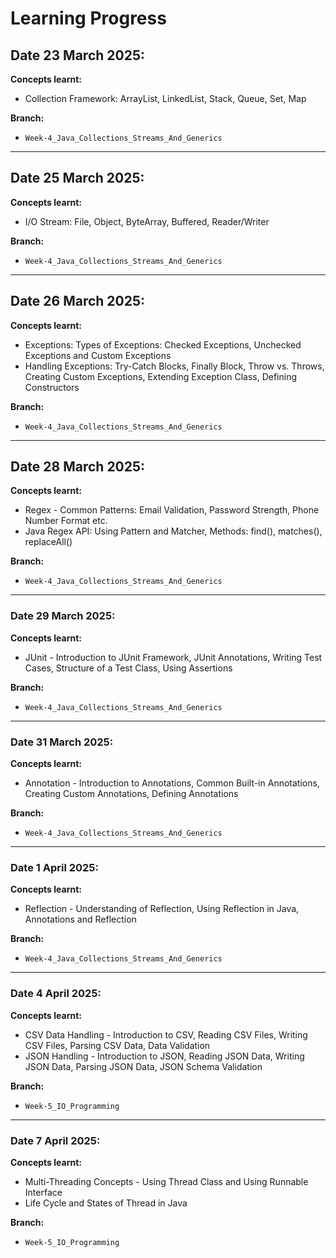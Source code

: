 # Learning Progress

## Date 23 March 2025:
**Concepts learnt:**
- Collection Framework: ArrayList, LinkedList, Stack, Queue, Set, Map

**Branch:**
- `Week-4_Java_Collections_Streams_And_Generics`

---

## Date 25 March 2025:
**Concepts learnt:**
- I/O Stream: File, Object, ByteArray, Buffered, Reader/Writer

**Branch:**
- `Week-4_Java_Collections_Streams_And_Generics`

---

## Date 26 March 2025:
**Concepts learnt:**
-  Exceptions: Types of Exceptions: Checked Exceptions,
   Unchecked Exceptions and Custom Exceptions
-  Handling Exceptions: Try-Catch Blocks, Finally Block,
   Throw vs. Throws, Creating Custom Exceptions, Extending
   Exception Class, Defining Constructors

**Branch:**
- `Week-4_Java_Collections_Streams_And_Generics`

---

## Date 28 March 2025:
**Concepts learnt:**
-  Regex - Common Patterns: Email Validation, Password
   Strength, Phone Number Format etc.
-  Java Regex API: Using Pattern and Matcher, Methods:
   find(), matches(), replaceAll()

**Branch:**
-  `Week-4_Java_Collections_Streams_And_Generics`

---

### Date 29 March 2025:
**Concepts learnt:**
-  JUnit - Introduction to JUnit Framework, JUnit
   Annotations, Writing Test Cases, Structure of a Test Class,
   Using Assertions

**Branch:**
-  `Week-4_Java_Collections_Streams_And_Generics`

---

### Date 31 March 2025:
**Concepts learnt:**
- Annotation - Introduction to Annotations, Common Built-in Annotations, Creating Custom Annotations, Defining Annotations

**Branch:**
- `Week-4_Java_Collections_Streams_And_Generics`

---

### Date 1 April 2025:
**Concepts learnt:**
- Reflection - Understanding of Reflection, Using Reflection in Java, Annotations and Reflection

**Branch:**
- `Week-4_Java_Collections_Streams_And_Generics`

---

### Date 4 April 2025:
**Concepts learnt:**
- CSV Data Handling - Introduction to CSV, Reading CSV Files, Writing CSV Files, Parsing CSV Data, Data Validation
- JSON Handling - Introduction to JSON, Reading JSON Data, Writing JSON Data, Parsing JSON Data, JSON Schema Validation

**Branch:**
- `Week-5_IO_Programming`

---

### Date 7 April 2025:
**Concepts learnt:**
- Multi-Threading Concepts - Using Thread Class and Using Runnable Interface
- Life Cycle and States of Thread in Java

**Branch:**
- `Week-5_IO_Programming`